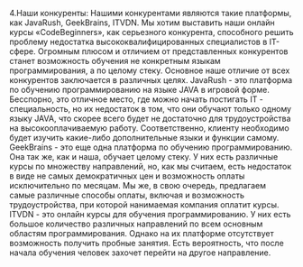 4.Наши конкуренты:
Нашими конкурентами являются такие платформы, как JavaRush, GeekBrains, ITVDN.
Мы хотим выставить наши онлайн курсы «CodeBeginners», как серьезного конкурента, способного решить проблему недостатка высококвалифицированных специалистов в IT-сфере.
 Огромным плюсом и отличием от представленных конкурентов станет возможность обучения не конкретным языкам программирования, а по целому стеку.
 Основное наше отличие от всех конкурентов заключается в различных целях.
JavaRush - это платформа по обучению программированию на языке JAVA в игровой форме. Бесспорно, это отличное место, где можно начать постигать IT - специальность, но их недостаток в том, что они обучают только одному языку JAVA, что скорее всего будет не достаточно для трудоустройства на высокооплачиваемую работу. Соответственно, клиенту необходимо будет изучить какие-либо дополнительные языки и функции самому.
GeekBrains - это еще одна платформа по обучению программированию. Она так же, как и наша, обучает целому стеку. У них есть различные курсы по множеству направлений, но, как мы считаем, есть недостаток в виде не самых демократичных цен и возможность оплаты исключительно по месяцам. Мы же, в свою очередь, предлагаем самые различные способы оплаты, включая и возможность трудоустройства, при которой нанимаемая компания оплатит курсы.
ITVDN - это онлайн курсы для обучения программированию. У них есть большое количество различных направлений по всем основным областям программирования. Однако на их платформе отсутствует возможность получить пробные занятия. Есть вероятность, что после начала обучения человек захочет перейти на другое направление.
